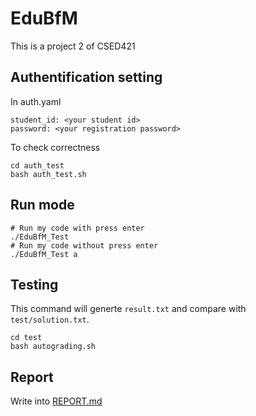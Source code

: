 # EduBfM

This is a project 2 of CSED421

## Authentification setting

In auth.yaml

```
student_id: <your student id>
password: <your registration password>
```


To check correctness

```
cd auth_test
bash auth_test.sh
```

## Run mode

```
# Run my code with press enter
./EduBfM_Test 
# Run my code without press enter
./EduBfM_Test a 
```

## Testing

This command will generte `result.txt` and compare with `test/solution.txt`.

```
cd test
bash autograding.sh
```

## Report

Write into [REPORT.md](REPORT.md)
